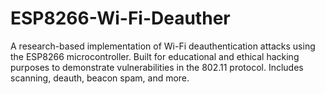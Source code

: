 # ESP8266-Wi-Fi-Deauther
A research-based implementation of Wi-Fi deauthentication attacks using the ESP8266 microcontroller. Built for educational and ethical hacking purposes to demonstrate vulnerabilities in the 802.11 protocol. Includes scanning, deauth, beacon spam, and more.
